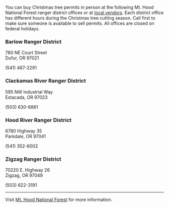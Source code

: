 You can buy Christmas tree permits in person at the following Mt. Hood National Forest ranger district offices 
or at [local vendors](https://www.fs.usda.gov/Internet/FSE_DOCUMENTS/fseprd566027.pdf). Each district office has different hours during the Christmas tree cutting season. Call first to make sure someone is available to sell permits. All offices are closed on federal holidays.

### Barlow Ranger District
780 NE Court Street  
Dufur, OR 97021

(541) 467-2291

### Clackamas River Ranger District
595 NW Industrial Way   
Estacada, OR 97023

(503) 630-6861

### Hood River Ranger District
6780 Highway 35   
Parkdale, OR 97041

(541) 352-6002

### Zigzag Ranger District
70220 E. Highway 26   
Zigzag, OR 97049

(503) 622-3191

***

Visit [Mt. Hood National Forest](https://www.fs.usda.gov/main/mthood) for more information.

